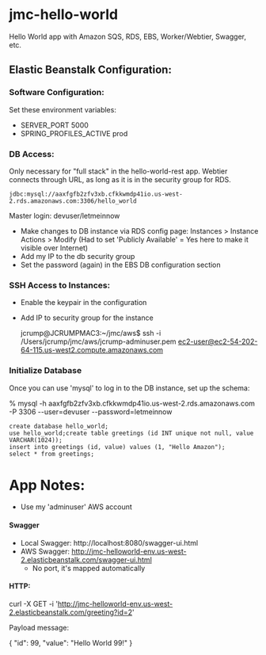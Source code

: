 # jmc-hello-world
Hello World app with Amazon SQS, RDS, EBS, Worker/Webtier, Swagger, etc.

## Elastic Beanstalk Configuration:

### Software Configuration:
Set these environment variables:
   * SERVER_PORT 5000
   * SPRING_PROFILES_ACTIVE prod

### DB Access:
  Only necessary for "full stack" in the hello-world-rest app.
  Webtier connects through URL, as long as it is in the security group for RDS.

    jdbc:mysql://aaxfgfb2zfv3xb.cfkkwmdp41io.us-west-2.rds.amazonaws.com:3306/hello_world
Master login: devuser/letmeinnow

  * Make changes to DB instance via RDS config page: Instances > Instance Actions > Modify (Had to set 'Publicly Available' = Yes here to make it visible over Internet)
  * Add my IP to the db security group
  * Set the password (again) in the EBS DB configuration section 
 
### SSH Access to Instances:
  * Enable the keypair in the configuration
  * Add IP to security group for the instance


    jcrump@JCRUMPMAC3:~/jmc/aws$ ssh -i /Users/jcrump/jmc/aws/jcrump-adminuser.pem ec2-user@ec2-54-202-64-115.us-west2.compute.amazonaws.com

### Initialize Database

Once you can use 'mysql' to log in to the DB instance, set up the schema:

% mysql -h aaxfgfb2zfv3xb.cfkkwmdp41io.us-west-2.rds.amazonaws.com -P 3306 --user=devuser --password=letmeinnow

    create database hello_world;
    use hello_world;create table greetings (id INT unique not null, value VARCHAR(1024));
    insert into greetings (id, value) values (1, "Hello Amazon");
    select * from greetings;
 
App Notes:
==========

* Use my 'adminuser' AWS account

#### Swagger
* Local Swagger: http://localhost:8080/swagger-ui.html
* AWS Swagger: http://jmc-helloworld-env.us-west-2.elasticbeanstalk.com/swagger-ui.html
   * No port, it's mapped automatically
   
#### HTTP:
  curl -X GET -i 'http://jmc-helloworld-env.us-west-2.elasticbeanstalk.com/greeting?id=2'

Payload message:

{
  "id": 99,
  "value": "Hello World 99!"
}
